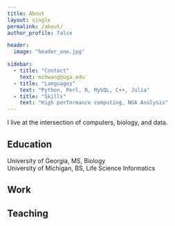```yaml
---
title: About
layout: single
permalink: /about/
author_profile: false

header: 
  image: "header_one.jpg"

sidebar:
  - title: "Contact"
    text: mchwang@uga.edu
  - title: "Languages"
    text: "Python, Perl, R, MySQL, C++, Julia"
  - title: "Skills"
    text: "High performance computing, NGA Analysis"
---
```


I live at the intersection of computers, biology, and data. 

## Education
University of Georgia, MS, Biology
<br>University of Michigan, BS, Life Science Informatics

## Work


## Teaching
